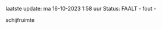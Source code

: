 laatste update: 
ma 16-10-2023  1:58   uur 
Status: FAALT - fout - 
<div class="service R">schijfruimte</div>